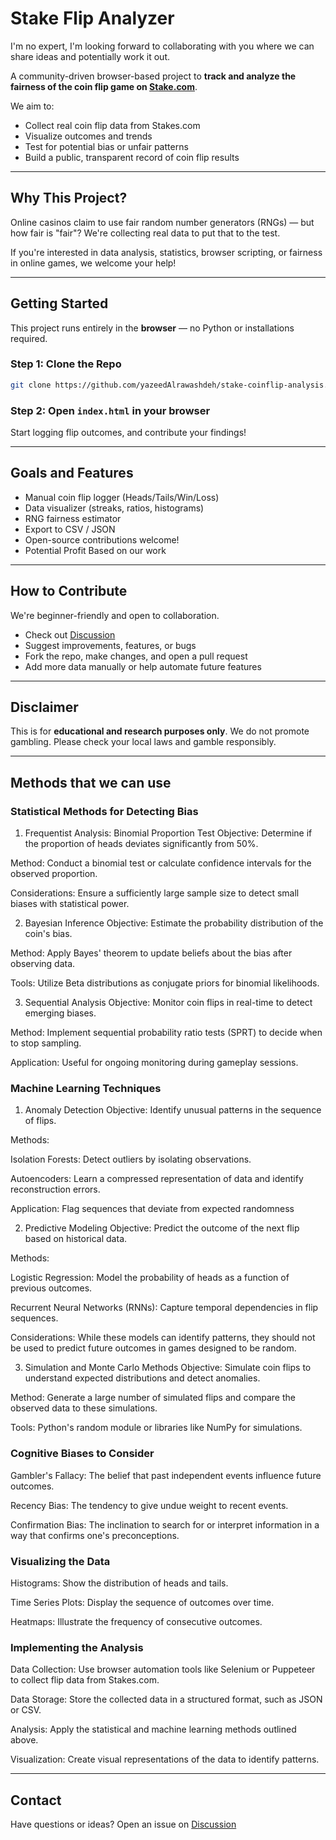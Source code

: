 #  Stake Flip Analyzer

I'm no expert, I'm looking forward to collaborating with you where we can share ideas and potentially work it out.

A community-driven browser-based project to **track and analyze the fairness of the coin flip game on [Stake.com](https://stake.com)**.

We aim to:
- Collect real coin flip data from Stakes.com
- Visualize outcomes and trends
- Test for potential bias or unfair patterns
- Build a public, transparent record of coin flip results

---

##  Why This Project?

Online casinos claim to use fair random number generators (RNGs) — but how fair is "fair"? We're collecting real data to put that to the test.

If you're interested in data analysis, statistics, browser scripting, or fairness in online games, we welcome your help!

---

##  Getting Started

This project runs entirely in the **browser** — no Python or installations required.

### Step 1: Clone the Repo
```bash
git clone https://github.com/yazeedAlrawashdeh/stake-coinflip-analysis.git
```

### Step 2: Open `index.html` in your browser

Start logging flip outcomes, and contribute your findings!

---

##  Goals and Features

-  Manual coin flip logger (Heads/Tails/Win/Loss)
-  Data visualizer (streaks, ratios, histograms)
-  RNG fairness estimator
-  Export to CSV / JSON
-  Open-source contributions welcome!
-  Potential Profit Based on our work

---

##  How to Contribute

We're beginner-friendly and open to collaboration.

- Check out [Discussion](discussions.md)
- Suggest improvements, features, or bugs
- Fork the repo, make changes, and open a pull request
- Add more data manually or help automate future features

---

##  Disclaimer

This is for **educational and research purposes only**. We do not promote gambling. Please check your local laws and gamble responsibly.

---
## Methods that we can use
### Statistical Methods for Detecting Bias

1. Frequentist Analysis: Binomial Proportion Test
Objective: Determine if the proportion of heads deviates significantly from 50%.

Method: Conduct a binomial test or calculate confidence intervals for the observed proportion.

Considerations: Ensure a sufficiently large sample size to detect small biases with statistical power.

2. Bayesian Inference
Objective: Estimate the probability distribution of the coin's bias.

Method: Apply Bayes' theorem to update beliefs about the bias after observing data.

Tools: Utilize Beta distributions as conjugate priors for binomial likelihoods. 

3. Sequential Analysis
Objective: Monitor coin flips in real-time to detect emerging biases.

Method: Implement sequential probability ratio tests (SPRT) to decide when to stop sampling.

Application: Useful for ongoing monitoring during gameplay sessions.

### Machine Learning Techniques
1. Anomaly Detection
Objective: Identify unusual patterns in the sequence of flips.

Methods:

Isolation Forests: Detect outliers by isolating observations.

Autoencoders: Learn a compressed representation of data and identify reconstruction errors.

Application: Flag sequences that deviate from expected randomness

2. Predictive Modeling
Objective: Predict the outcome of the next flip based on historical data.

Methods:

Logistic Regression: Model the probability of heads as a function of previous outcomes.

Recurrent Neural Networks (RNNs): Capture temporal dependencies in flip sequences.

Considerations: While these models can identify patterns, they should not be used to predict future outcomes in games designed to be random.

3. Simulation and Monte Carlo Methods
Objective: Simulate coin flips to understand expected distributions and detect anomalies.

Method: Generate a large number of simulated flips and compare the observed data to these simulations.

Tools: Python's random module or libraries like NumPy for simulations.


### Cognitive Biases to Consider

Gambler's Fallacy: The belief that past independent events influence future outcomes.

Recency Bias: The tendency to give undue weight to recent events.

Confirmation Bias: The inclination to search for or interpret information in a way that confirms one's preconceptions.


### Visualizing the Data

Histograms: Show the distribution of heads and tails.

Time Series Plots: Display the sequence of outcomes over time.

Heatmaps: Illustrate the frequency of consecutive outcomes.

### Implementing the Analysis

Data Collection: Use browser automation tools like Selenium or Puppeteer to collect flip data from Stakes.com.

Data Storage: Store the collected data in a structured format, such as JSON or CSV.

Analysis: Apply the statistical and machine learning methods outlined above.

Visualization: Create visual representations of the data to identify patterns.

---

##  Contact

Have questions or ideas? Open an issue on [Discussion](discussions.md)
